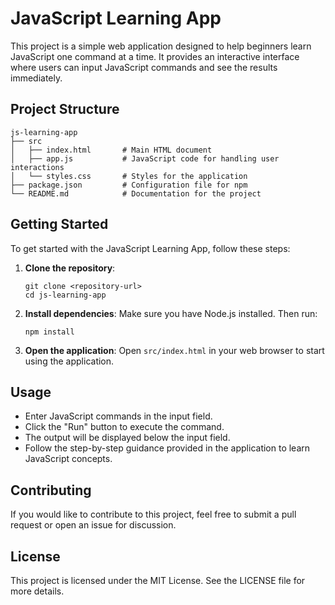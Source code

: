 # JavaScript Learning App

This project is a simple web application designed to help beginners learn JavaScript one command at a time. It provides an interactive interface where users can input JavaScript commands and see the results immediately.

## Project Structure

```
js-learning-app
├── src
│   ├── index.html       # Main HTML document
│   ├── app.js           # JavaScript code for handling user interactions
│   └── styles.css       # Styles for the application
├── package.json         # Configuration file for npm
└── README.md            # Documentation for the project
```

## Getting Started

To get started with the JavaScript Learning App, follow these steps:

1. **Clone the repository**:
   ```
   git clone <repository-url>
   cd js-learning-app
   ```

2. **Install dependencies**:
   Make sure you have Node.js installed. Then run:
   ```
   npm install
   ```

3. **Open the application**:
   Open `src/index.html` in your web browser to start using the application.

## Usage

- Enter JavaScript commands in the input field.
- Click the "Run" button to execute the command.
- The output will be displayed below the input field.
- Follow the step-by-step guidance provided in the application to learn JavaScript concepts.

## Contributing

If you would like to contribute to this project, feel free to submit a pull request or open an issue for discussion.

## License

This project is licensed under the MIT License. See the LICENSE file for more details.